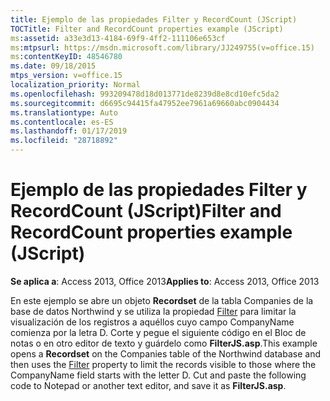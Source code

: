 ```yaml
---
title: Ejemplo de las propiedades Filter y RecordCount (JScript)
TOCTitle: Filter and RecordCount properties example (JScript)
ms:assetid: a33e3d13-4184-69f9-4ff2-111106e653cf
ms:mtpsurl: https://msdn.microsoft.com/library/JJ249755(v=office.15)
ms:contentKeyID: 48546780
ms.date: 09/18/2015
mtps_version: v=office.15
localization_priority: Normal
ms.openlocfilehash: 993209478d18d013771de8239d8e8cd10efc5da2
ms.sourcegitcommit: d6695c94415fa47952ee7961a69660abc0904434
ms.translationtype: Auto
ms.contentlocale: es-ES
ms.lasthandoff: 01/17/2019
ms.locfileid: "28718892"
---
```

# <a name="filter-and-recordcount-properties-example-jscript"></a><span data-ttu-id="7eb2c-102">Ejemplo de las propiedades Filter y RecordCount (JScript)</span><span class="sxs-lookup"><span data-stu-id="7eb2c-102">Filter and RecordCount properties example (JScript)</span></span>


<span data-ttu-id="7eb2c-103">**Se aplica a**: Access 2013, Office 2013</span><span class="sxs-lookup"><span data-stu-id="7eb2c-103">**Applies to**: Access 2013, Office 2013</span></span>

<span data-ttu-id="7eb2c-104">En este ejemplo se abre un objeto **Recordset** de la tabla Companies de la base de datos Northwind y se utiliza la propiedad [Filter](filter-property-ado.md) para limitar la visualización de los registros a aquéllos cuyo campo CompanyName comienza por la letra D. Corte y pegue el siguiente código en el Bloc de notas o en otro editor de texto y guárdelo como **FilterJS.asp**.</span><span class="sxs-lookup"><span data-stu-id="7eb2c-104">This example opens a **Recordset** on the Companies table of the Northwind database and then uses the [Filter](filter-property-ado.md) property to limit the records visible to those where the CompanyName field starts with the letter D. Cut and paste the following code to Notepad or another text editor, and save it as **FilterJS.asp**.</span></span>

